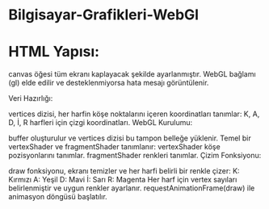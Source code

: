﻿# Bilgisayar-Grafikleri-WebGl
# HTML Yapısı:

canvas öğesi tüm ekranı kaplayacak şekilde ayarlanmıştır.
WebGL bağlamı (gl) elde edilir ve desteklenmiyorsa hata mesajı görüntülenir.

Veri Hazırlığı:

vertices dizisi, her harfin köşe noktalarını içeren koordinatları tanımlar:
K, A, D, İ, R harfleri için çizgi koordinatları.
WebGL Kurulumu:

buffer oluşturulur ve vertices dizisi bu tampon belleğe yüklenir.
Temel bir vertexShader ve fragmentShader tanımlanır:
vertexShader köşe pozisyonlarını tanımlar.
fragmentShader renkleri tanımlar.
Çizim Fonksiyonu:

draw fonksiyonu, ekranı temizler ve her harfi belirli bir renkle çizer:
K: Kırmızı
A: Yeşil
D: Mavi
İ: Sarı
R: Magenta
Her harf için vertex sayıları belirlenmiştir ve uygun renkler ayarlanır.
requestAnimationFrame(draw) ile animasyon döngüsü başlatılır.
